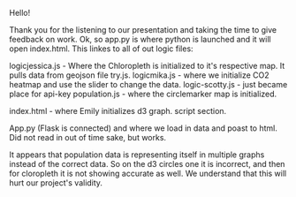 Hello!

Thank you for the listening to our presentation and taking the time to give feedback on work. Ok, so app.py is where python is launched and it will open index.html. This linkes to all of out logic files:

logicjessica.js - Where the Chloropleth is initialized to it's respective map. It pulls data from geojson file try.js.
logicmika.js - where we initialize CO2 heatmap and use the slider to change the data. 
logic-scotty.js - just became place for api-key
population.js - where the circlemarker map is initialized. 

index.html - where Emily initializes d3 graph. script section. 

App.py (Flask is connected) and where we load in data and poast to html. Did not read in out of time sake, but works. 

It appears that population data is representing itself in multiple graphs instead of the correct data. So on the d3 circles one it is incorrect, and then for cloropleth it is not showing accurate as well. We understand that this will hurt our project's validity. 
